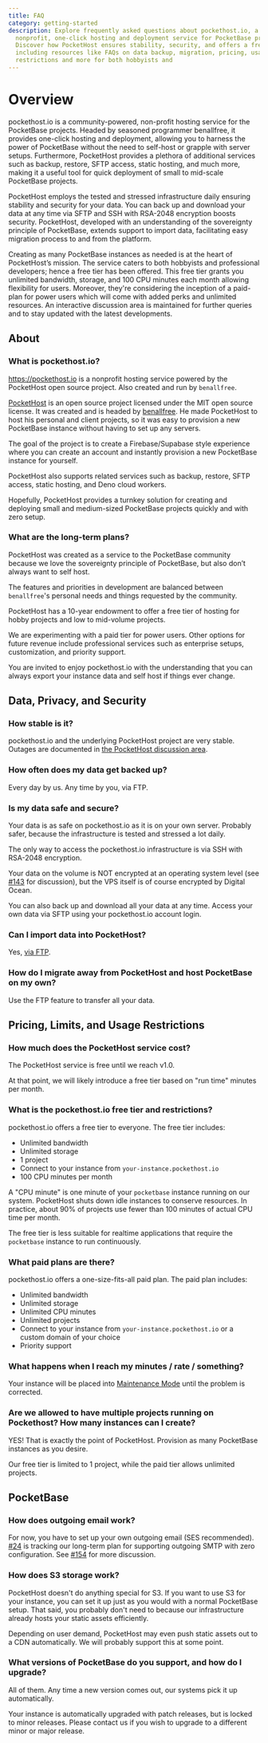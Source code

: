 ```yaml
---
title: FAQ
category: getting-started
description: Explore frequently asked questions about pockethost.io, a
  nonprofit, one-click hosting and deployment service for PocketBase projects.
  Discover how PocketHost ensures stability, security, and offers a free tier,
  including resources like FAQs on data backup, migration, pricing, usage
  restrictions and more for both hobbyists and
---
```


# Overview

pockethost.io is a community-powered, non-profit hosting service for the PocketBase projects. Headed by seasoned programmer benallfree, it provides one-click hosting and deployment, allowing you to harness the power of PocketBase without the need to self-host or grapple with server setups. Furthermore, PocketHost provides a plethora of additional services such as backup, restore, SFTP access, static hosting, and much more, making it a useful tool for quick deployment of small to mid-scale PocketBase projects.

PocketHost employs the tested and stressed infrastructure daily ensuring stability and security for your data. You can back up and download your data at any time via SFTP and SSH with RSA-2048 encryption boosts security. PocketHost, developed with an understanding of the sovereignty principle of PocketBase, extends support to import data, facilitating easy migration process to and from the platform.

Creating as many PocketBase instances as needed is at the heart of PocketHost’s mission. The service caters to both hobbyists and professional developers; hence a free tier has been offered. This free tier grants you unlimited bandwidth, storage, and 100 CPU minutes each month allowing flexibility for users. Moreover, they're considering the inception of a paid-plan for power users which will come with added perks and unlimited resources. An interactive discussion area is maintained for further queries and to stay updated with the latest developments.

## About

### What is pockethost.io?

https://pockethost.io is a nonprofit hosting service powered by the PocketHost open source project. Also created and run by `benallfree`.

[PocketHost](https://github.com/benallfree/pockethost) is an open source project licensed under the MIT open source license. It was created and is headed by [benallfree](https://github.com/benallfree). He made PocketHost to host his personal and client projects, so it was easy to provision a new PocketBase instance without having to set up any servers.

The goal of the project is to create a Firebase/Supabase style experience where you can create an account and instantly provision a new PocketBase instance for yourself.

PocketHost also supports related services such as backup, restore, SFTP access, static hosting, and Deno cloud workers.

Hopefully, PocketHost provides a turnkey solution for creating and deploying small and medium-sized PocketBase projects quickly and with zero setup.

### What are the long-term plans?

PocketHost was created as a service to the PocketBase community because we love the sovereignty principle of PocketBase, but also don’t always want to self host.

The features and priorities in development are balanced between `benallfree`'s personal needs and things requested by the community.

PocketHost has a 10-year endowment to offer a free tier of hosting for hobby projects and low to mid-volume projects.

We are experimenting with a paid tier for power users. Other options for future revenue include professional services such as enterprise setups, customization, and priority support.

You are invited to enjoy pockethost.io with the understanding that you can always export your instance data and self host if things ever change.

## Data, Privacy, and Security

### How stable is it?

pockethost.io and the underlying PocketHost project are very stable. Outages are documented in [the PocketHost discussion area](https://github.com/benallfree/pockethost/discussions/223).

### How often does my data get backed up?

Every day by us. Any time by you, via FTP.

### Is my data safe and secure?

Your data is as safe on pockethost.io as it is on your own server. Probably safer, because the infrastructure is tested and stressed a lot daily.

The only way to access the pockethost.io infrastructure is via SSH with RSA-2048 encryption.

Your data on the volume is NOT encrypted at an operating system level (see [#143](https://github.com/benallfree/pockethost/issues/143) for discussion), but the VPS itself is of course encrypted by Digital Ocean.

You can also back up and download all your data at any time. Access your own data via SFTP using your pockethost.io account login.

### Can I import data into PocketHost?

Yes, [via FTP](/docs/usage/ftp/).

### How do I migrate away from PocketHost and host PocketBase on my own?

Use the FTP feature to transfer all your data.

## Pricing, Limits, and Usage Restrictions

### How much does the PocketHost service cost?

The PocketHost service is free until we reach v1.0.

At that point, we will likely introduce a free tier based on "run time" minutes per month.

### What is the pockethost.io free tier and restrictions?

pockethost.io offers a free tier to everyone. The free tier includes:

- Unlimited bandwidth
- Unlimited storage
- 1 project
- Connect to your instance from `your-instance.pockethost.io`
- 100 CPU minutes per month

A "CPU minute" is one minute of your `pocketbase` instance running on our system. PocketHost shuts down idle instances to conserve resources. In practice, about 90% of projects use fewer than 100 minutes of actual CPU time per month.

The free tier is less suitable for realtime applications that require the `pocketbase` instance to run continuously.

### What paid plans are there?

pockethost.io offers a one-size-fits-all paid plan. The paid plan includes:

- Unlimited bandwidth
- Unlimited storage
- Unlimited CPU minutes
- Unlimited projects
- Connect to your instance from `your-instance.pockethost.io` or a custom domain of your choice
- Priority support

### What happens when I reach my minutes / rate / something?

Your instance will be placed into [Maintenance Mode](/docs/usage/maintenance/) until the problem is corrected.

### Are we allowed to have multiple projects running on Pockethost? How many instances can I create?

YES! That is exactly the point of PocketHost. Provision as many PocketBase instances as you desire.

Our free tier is limited to 1 project, while the paid tier allows unlimited projects.

## PocketBase

### How does outgoing email work?

For now, you have to set up your own outgoing email (SES recommended). [#24](https://github.com/benallfree/pockethost/issues/24) is tracking our long-term plan for supporting outgoing SMTP with zero configuration. See [#154](https://github.com/benallfree/pockethost/discussions/154) for more discussion.

### How does S3 storage work?

PocketHost doesn't do anything special for S3. If you want to use S3 for your instance, you can set it up just as you would with a normal PocketBase setup. That said, you probably don't need to because our infrastructure already hosts your static assets efficiently.

Depending on user demand, PocketHost may even push static assets out to a CDN automatically. We will probably support this at some point.

### What versions of PocketBase do you support, and how do I upgrade?

All of them. Any time a new version comes out, our systems pick it up automatically.

Your instance is automatically upgraded with patch releases, but is locked to minor releases. Please contact us if you wish to upgrade to a different minor or major release.
